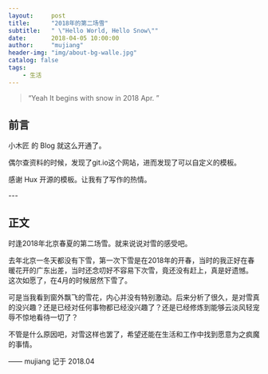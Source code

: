 ```yaml
---
layout:     post
title:      "2018年的第二场雪"
subtitle:   " \"Hello World, Hello Snow\""
date:       2018-04-05 10:00:00
author:     "mujiang"
header-img: "img/about-bg-walle.jpg"
catalog: false
tags:
    - 生活
---
```


> “Yeah It begins with snow in 2018 Apr. ”


## 前言

小木匠 的 Blog 就这么开通了。

偶尔查资料的时候，发现了git.io这个网站，进而发现了可以自定义的模板。

感谢 Hux 开源的模板。让我有了写作的热情。

<p id = "build"></p>
---

## 正文

时逢2018年北京春夏的第二场雪。就来说说对雪的感受吧。 

去年北京一冬天都没有下雪，第一次下雪是在2018年的开春，当时的我正好在春暖花开的广东出差，当时还念叨好不容易下次雪，竟还没有赶上，真是好遗憾。
这次如愿了，在4月的时候居然下雪了。

可是当我看到窗外飘飞的雪花，内心并没有特别激动。后来分析了很久，是对雪真的没兴趣？还是已经对任何事物都已经没兴趣了？还是已经修炼到能够云淡风轻宠辱不惊地看待一切了？

不管是什么原因吧，对雪这样也罢了，希望还能在生活和工作中找到愿意为之疯魔的事情。



—— mujiang 记于 2018.04


